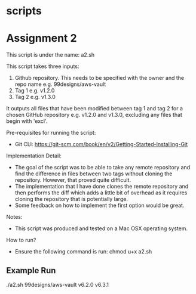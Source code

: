 # scripts


# Assignment 2

This script is under the name: a2.sh

This script takes three inputs:
1. Github repository. This needs to be specified with the owner and the repo name e.g. 99designs/aws-vault
2. Tag 1 e.g. v1.2.0
3. Tag 2 e.g. v1.3.0

It outputs all files that have been modified between tag 1 and tag 2 for a chosen GitHub repository e.g. v1.2.0 and v1.3.0, excluding any files that begin with 'excl'.

Pre-requisites for running the script:
- Git CLI: https://git-scm.com/book/en/v2/Getting-Started-Installing-Git

Implementation Detail:
- The goal of the script was to be able to take any remote repository and find the difference in files between two tags without cloning the repository. However, that proved quite difficult.
- The implementation that I have done clones the remote repository and then performs the diff which adds a little bit of overhead as it requires cloning the repository that is potentially large.
- Some feedback on how to implement the first option would be great.

Notes:
- This script was produced and tested on a Mac OSX operating system. 

How to run?
- Ensure the following command is run: chmod u+x a2.sh

## Example Run
./a2.sh 99designs/aws-vault v6.2.0 v6.3.1
 

